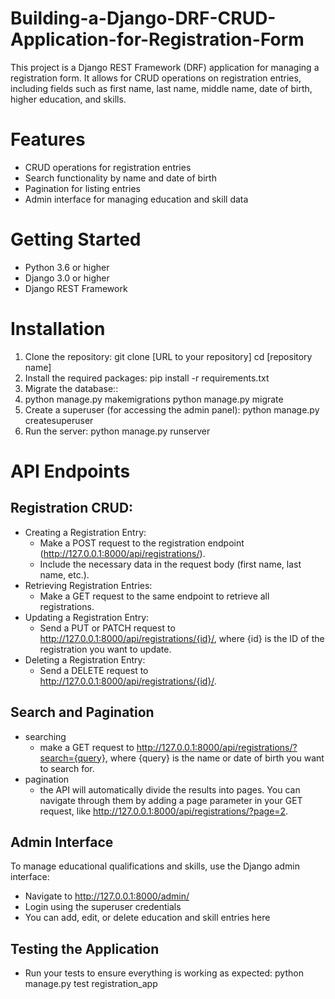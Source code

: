 # Building-a-Django-DRF-CRUD-Application-for-Registration-Form
This project is a Django REST Framework (DRF) application for managing a registration form. It allows for CRUD operations on registration entries, including fields such as first name, last name, middle name, date of birth, higher education, and skills. 
# Features
* CRUD operations for registration entries
* Search functionality by name and date of birth
* Pagination for listing entries
* Admin interface for managing education and skill data
# Getting Started
* Python 3.6 or higher
* Django 3.0 or higher
* Django REST Framework
# Installation
1. Clone the repository:
   git clone [URL to your repository]
cd [repository name]
2. Install the required packages:
   pip install -r requirements.txt
3. Migrate the database::
4. 
   python manage.py makemigrations
   python manage.py migrate
5. Create a superuser (for accessing the admin panel):
   python manage.py createsuperuser
6. Run the server:
   python manage.py runserver
# API Endpoints
  ## Registration CRUD:
  * Creating a Registration Entry:
     * Make a POST request to the registration endpoint (http://127.0.0.1:8000/api/registrations/).
     * Include the necessary data in the request body (first name, last name, etc.).
  *  Retrieving Registration Entries:
     * Make a GET request to the same endpoint to retrieve all registrations.
  *  Updating a Registration Entry:
     * Send a PUT or PATCH request to http://127.0.0.1:8000/api/registrations/{id}/, where {id} is the ID of the registration you want to update.
  *  Deleting a Registration Entry:
     * Send a DELETE request to http://127.0.0.1:8000/api/registrations/{id}/.
  ## Search and Pagination
  *  searching
     * make a GET request to http://127.0.0.1:8000/api/registrations/?search={query}, where {query} is the name or date of birth you want to search for.
  *  pagination
     * the API will automatically divide the results into pages. You can navigate through them by adding a page parameter in your GET request, like http://127.0.0.1:8000/api/registrations/?page=2.

 ## Admin Interface
To manage educational qualifications and skills, use the Django admin interface:

* Navigate to http://127.0.0.1:8000/admin/
* Login using the superuser credentials
* You can add, edit, or delete education and skill entries here

 ## Testing the Application
 * Run your tests to ensure everything is working as expected:
    python manage.py test registration_app

       
     

    
    





